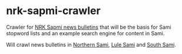 # nrk-sapmi-crawler
Crawler for [NRK Sapmi news bulletins](https://www.nrk.no/sapmi/samegillii/) that will be the basis for Sami stopword lists and an example search engine for content in Sami.

Will crawl news bulletins in [Northern Sami](https://www.nrk.no/sapmi/o__asat---davvisamegillii-1.13572949), [Lule Sami](https://www.nrk.no/sapmi/adasa---julevsabmaj-1.13572946) and [South Sami](https://www.nrk.no/sapmi/saernie---aarjelsaemien-1.13572943).
